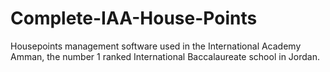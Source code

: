 # Complete-IAA-House-Points
Housepoints management software used in the International Academy Amman, the number 1 ranked International Baccalaureate school in Jordan.
